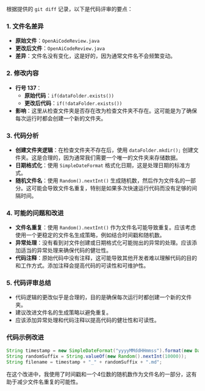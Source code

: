 根据提供的 `git diff` 记录，以下是代码评审的要点：

### 1. 文件名差异
- **原始文件**：`OpenAiCodeReview.java`
- **更改后文件**：`OpenAiCodeReview.java`
- **差异**：文件名没有变化，这是好的，因为通常文件名不会频繁变动。

### 2. 修改内容
- **行号 137**：
  - **原始代码**：`if(dataFolder.exists())`
  - **更改后代码**：`if(!dataFolder.exists())`
- **影响**：这里从检查文件夹是否存在改为检查文件夹不存在。这可能是为了确保每次运行时都会创建一个新的文件夹。

### 3. 代码分析
- **创建文件夹逻辑**：在检查文件夹不存在后，使用 `dataFolder.mkdir();` 创建文件夹。这是合理的，因为通常我们需要一个唯一的文件夹来存储数据。
- **日期格式化**：使用 `SimpleDateFormat` 格式化日期，这是处理日期的标准方式。
- **随机文件名**：使用 `Random().nextInt()` 生成随机数，然后作为文件名的一部分。这可能会导致文件名重复，特别是如果多次快速运行代码而没有足够的间隔时间。

### 4. 可能的问题和改进
- **文件名重复**：使用 `Random().nextInt()` 作为文件名可能导致重复。应该考虑使用一个更稳定的文件名生成策略，例如结合时间戳和随机数。
- **异常处理**：没有看到对文件创建或日期格式化可能抛出的异常的处理。应该添加适当的异常处理来确保代码的健壮性。
- **代码注释**：原始代码中没有注释，这可能导致其他开发者难以理解代码的目的和工作方式。添加注释会提高代码的可读性和可维护性。

### 5. 代码评审总结
- 代码逻辑的更改似乎是合理的，目的是确保每次运行时都创建一个新的文件夹。
- 建议改进文件名的生成策略以避免重复。
- 应该添加异常处理和代码注释以提高代码的健壮性和可读性。

### 代码示例改进
```java
String timestamp = new SimpleDateFormat("yyyyMMddHHmmss").format(new Date());
String randomSuffix = String.valueOf(new Random().nextInt(10000));
String filename = timestamp + "_" + randomSuffix + ".md";
```
在这个改进中，我使用了时间戳和一个4位数的随机数作为文件名的一部分，这有助于减少文件名重复的可能性。
